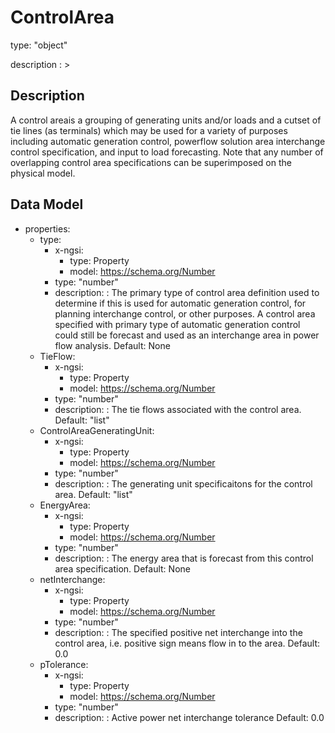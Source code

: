 # ControlArea
type: "object"
description : >
## Description
A control areais a grouping of generating units and/or loads and a cutset of tie lines (as terminals) which may be used for a variety of purposes including automatic generation control, powerflow solution area interchange control specification, and input to load forecasting.   Note that any number of overlapping control area specifications can be superimposed on the physical model.

## Data Model
  - properties:
    - type:
      - x-ngsi:
        - type: Property
        - model: https://schema.org/Number
      - type: "number"
      - description: : The primary type of control area definition used to determine if this is used for automatic generation control, for planning interchange control, or other purposes.   A control area specified with primary type of automatic generation control could still be forecast and used as an interchange area in power flow analysis. Default: None
    - TieFlow:
      - x-ngsi:
        - type: Property
        - model: https://schema.org/Number
      - type: "number"
      - description: : The tie flows associated with the control area. Default: "list"
    - ControlAreaGeneratingUnit:
      - x-ngsi:
        - type: Property
        - model: https://schema.org/Number
      - type: "number"
      - description: : The generating unit specificaitons for the control area. Default: "list"
    - EnergyArea:
      - x-ngsi:
        - type: Property
        - model: https://schema.org/Number
      - type: "number"
      - description: : The energy area that is forecast from this control area specification. Default: None
    - netInterchange:
      - x-ngsi:
        - type: Property
        - model: https://schema.org/Number
      - type: "number"
      - description: : The specified positive net interchange into the control area, i.e. positive sign means flow in to the area. Default: 0.0
    - pTolerance:
      - x-ngsi:
        - type: Property
        - model: https://schema.org/Number
      - type: "number"
      - description: : Active power net interchange tolerance Default: 0.0
